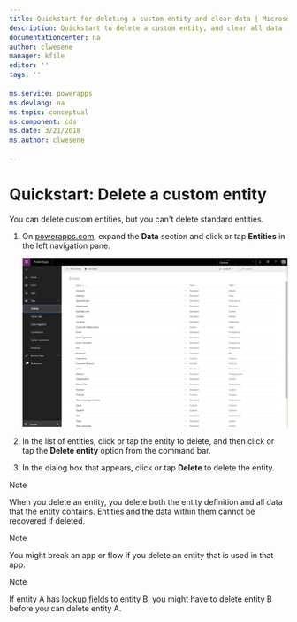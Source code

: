 ```yaml
---
title: Quickstart for deleting a custom entity and clear data | Microsoft Docs
description: Quickstart to delete a custom entity, and clear all data
documentationcenter: na
author: clwesene
manager: kfile
editor: ''
tags: ''

ms.service: powerapps
ms.devlang: na
ms.topic: conceptual
ms.component: cds
ms.date: 3/21/2018
ms.author: clwesene

---
```

# Quickstart: Delete a custom entity
You can delete custom entities, but you can't delete standard entities.

1. On [powerapps.com](https://web.powerapps.com), expand the **Data** section and click or tap **Entities** in the left navigation pane.

    ![Entity Details](./media/data-platform-cds-create-entity/entitylist.png "Entity List")

2. In the list of entities, click or tap the entity to delete, and then click or tap the **Delete entity** option from the command bar.
3. In the dialog box that appears, click or tap **Delete** to delete the entity.

>[!NOTE]
>When you delete an entity, you delete both the entity definition and all data that the entity contains. Entities and the data within them cannot be recovered if deleted.

>[!NOTE]
>You might break an app or flow if you delete an entity that is used in that app.

>[!NOTE]
>If entity A has [lookup fields](data-platform-entity-lookup.md) to entity B, you might have to delete entity B before you can delete entity A.

